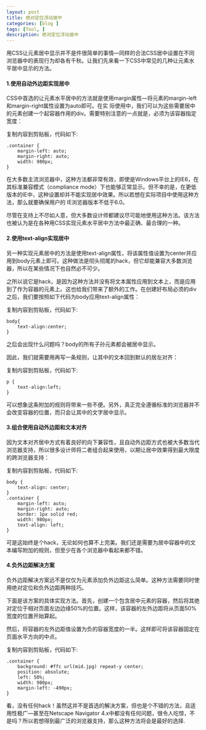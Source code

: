 ```yaml
---
layout: post
title: 绝对定位浮动居中
categories: [blog ]
tags: [Tool, ]
description: 绝对定位浮动居中
---
```


用CSS让元素居中显示并不是件很简单的事情—同样的合法CSS居中设置在不同浏览器中的表现行为却各有千秋。让我们先来看一下CSS中常见的几种让元素水平居中显示的方法。

#### 1.使用自动外边距实现居中

CSS中首选的让元素水平居中的方法就是使用margin属性—将元素的margin-left和margin-right属性设置为auto即可。在实 际使用中，我们可以为这些需要居中的元素创建一个起容器作用的div。需要特别注意的一点就是，必须为该容器指定宽度：

复制内容到剪贴板，代码如下:

	.container {
		margin-left: auto;
		margin-right: auto;
		width: 980px;
	}

在大多数主流浏览器中，这种方法都非常有效，即使是Windows平台上的IE6，在其标准兼容模式（compliance mode）下也能够正常显示。但不幸的是，在更低版本的IE中，这种设置却并不能实现居中效果。所以若想在实际项目中使用这种方法，那么就要确保用户的 IE浏览器版本不低于6.0。

尽管在支持上不尽如人意，但大多数设计师都建议尽可能地使用这种方法。该方法也被认为是在各种用CSS实现元素水平居中方法中最正确、最合理的一种。

#### 2.使用text-align实现居中

另一种实现元素居中的方法是使用text-align属性，将该属性值设置为center并应用到body元素上即可。这种做法是彻头彻尾的hack，但它却能兼容大多数浏览器，所以在某些情况下也自然必不可少。

之所以说它是hack，是因为这种方法并没有将文本属性应用到文本上，而是应用到了作为容器的元素上。这也给我们带来了额外的工作。在创建好布局必须的div之后，我们要按照如下代码为body应用text-align属性：

复制内容到剪贴板，代码如下:

	body{
		text-align:center;
	}

之后会出现什么问题吗？body的所有子孙元素都会被居中显示。

因此，我们就需要用再写一条规则，让其中的文本回到默认的居左对齐：

复制内容到剪贴板，代码如下:

	p {
		text-align:left;
	}

可以想象这条附加的规则将带来一些不便。另外，真正完全遵循标准的浏览器并不会改变容器的位置，而只会让其中的文字居中显示。

#### 3.组合使用自动外边距和文本对齐

因为文本对齐居中方式有着良好的向下兼容性，且自动外边距方式也被大多数当代浏览器支持，所以很多设计师将二者组合起来使用，以期让居中效果得到最大限度的跨浏览器支持：

复制内容到剪贴板，代码如下:

	body {
		text-align: center;
	}
	.container {
		margin-left: auto;
		margin-right: auto;
		border: 1px solid red;
		width: 980px;
		text-align: left;
	}
	
可是这始终是个hack，无论如何也算不上完美。我们还是需要为居中容器中的文本编写附加的规则，但至少在各个浏览器中看起来都不错。

#### 4.负外边距解决方案

负外边距解决方案远不是仅仅为元素添加负外边距这么简单。这种方法需要同时使用绝对定位和负外边距两种技巧。

下面是该方案的具体实现方法。首先，创建一个包含居中元素的容器，然后将其绝对定位于相对页面左边边缘50%的位置。这样，该容器的左外边距将从页面50%宽度的位置开始算起。

然后，将容器的左外边距值设置为负的容器宽度的一半。这样即可将该容器固定在页面水平方向的中点。

复制内容到剪贴板，代码如下:

	.container {
		background: #ffc url(mid.jpg) repeat-y center;
		position: absolute;
		left: 50%;
		width: 980px;
		margin-left: -490px;
	}

看，没有任何hack！虽然这并不是首选的解决方案，但也是个不错的方法，且适用性极广—甚至在Netscape Navigator 4.x中都没有任何问题，很令人吃惊，不是吗？所以若想得到最广泛的浏览器支持，那么这种方法将会是最好的选择.